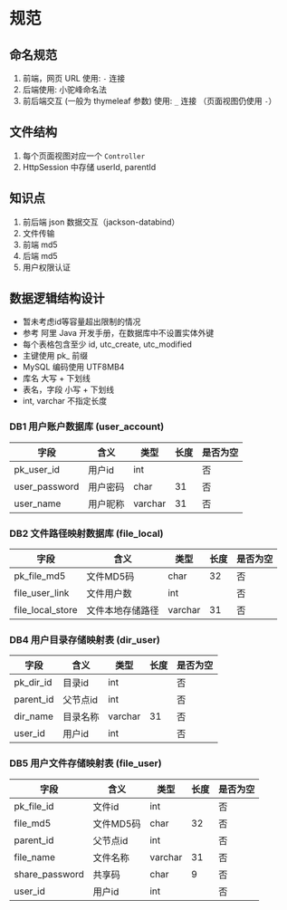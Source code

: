 # 规范

## 命名规范

1. 前端，网页 URL 使用: `-` 连接
2. 后端使用: 小驼峰命名法
3. 前后端交互 (一般为 thymeleaf 参数) 使用: `_` 连接 （页面视图仍使用 `-`）

## 文件结构

1. 每个页面视图对应一个 `Controller`
2. HttpSession 中存储 userId, parentId

## 知识点

1. 前后端 json 数据交互（jackson-databind）
2. 文件传输
3. 前端 md5
4. 后端 md5
5. 用户权限认证

## 数据逻辑结构设计

- 暂未考虑id等容量超出限制的情况
- 参考 阿里 Java 开发手册，在数据库中不设置实体外键
- 每个表格包含至少 id, utc_create, utc_modified
- 主键使用 pk_ 前缀
- MySQL 编码使用 UTF8MB4
- 库名 大写 + 下划线
- 表名，字段 小写 + 下划线
- int, varchar 不指定长度

### DB1 用户账户数据库 (user_account)

|字段|含义|类型|长度|是否为空|
|--|--|--|--|--|
|pk_user_id|用户id|int||否|
|user_password|用户密码|char|31|否|
|user_name|用户昵称|varchar|31|否|

### DB2 文件路径映射数据库 (file_local)

|字段|含义|类型|长度|是否为空|
|--|--|--|--|--|
|pk_file_md5|文件MD5码|char|32|否|
|file_user_link|文件用户数|int||否|
|file_local_store|文件本地存储路径|varchar|31|否|

### DB4 用户目录存储映射表 (dir_user)

|字段|含义|类型|长度|是否为空|
|--|--|--|--|--|
|pk_dir_id|目录id|int||否|
|parent_id|父节点id|int||否|
|dir_name|目录名称|varchar|31|否|
|user_id|用户id|int||否|

### DB5 用户文件存储映射表 (file_user)

|字段|含义|类型|长度|是否为空|
|--|--|--|--|--|
|pk_file_id|文件id|int||否|
|file_md5|文件MD5码|char|32|否|
|parent_id|父节点id|int||否|
|file_name|文件名称|varchar|31|否|
|share_password|共享码|char|9|否|
|user_id|用户id|int||否|

